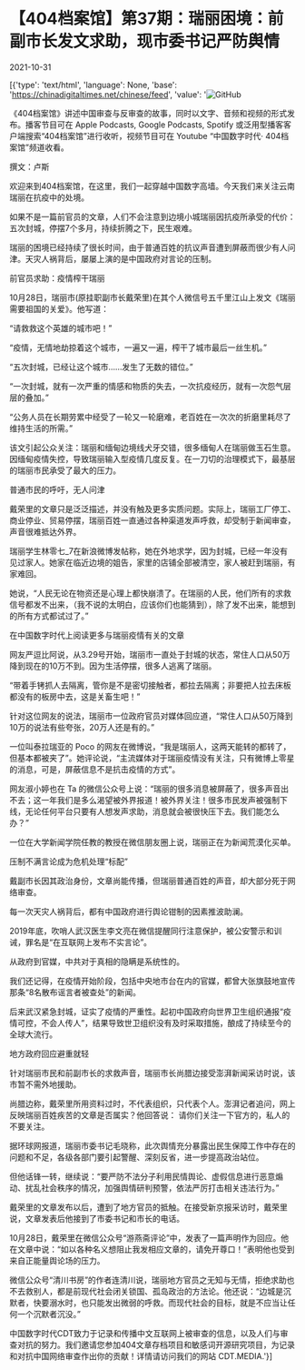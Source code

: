 # 【404档案馆】第37期：瑞丽困境：前副市长发文求助，现市委书记严防舆情

2021-10-31

[{'type': 'text/html', 'language': None, 'base': 'https://chinadigitaltimes.net/chinese/feed', 'value': '![GitHub](https://chinadigitaltimes.net/chinese/files/2021/10/37-3.jpg)

《404档案馆》讲述中国审查与反审查的故事，同时以文字、音频和视频的形式发布。播客节目可在 Apple Podcasts, Google Podcasts, Spotify 或泛用型播客客户端搜索“404档案馆”进行收听，视频节目可在 Youtube “中国数字时代· 404档案馆”频道收看。





撰文：卢斯

欢迎来到404档案馆，在这里，我们一起穿越中国数字高墙。今天我们来关注云南瑞丽在抗疫中的处境。

如果不是一篇前官员的文章，人们不会注意到边境小城瑞丽因抗疫所承受的代价：五次封城，停摆7个多月，持续折腾之下，民生艰难。

瑞丽的困境已经持续了很长时间，由于普通百姓的抗议声音遭到屏蔽而很少有人问津。天灾人祸背后，屡屡上演的是中国政府对言论的压制。

前官员求助：疫情榨干瑞丽

10月28日，瑞丽市(原挂职副市长戴荣里)在其个人微信号五千里江山上发文《瑞丽需要祖国的关爱》。他写道：

“请救救这个英雄的城市吧！”

“疫情，无情地劫掠着这个城市，一遍又一遍，榨干了城市最后一丝生机。”

“五次封城，已经让这个城市……发生了无数的错位。”

“一次封城，就有一次严重的情感和物质的失去，一次抗疫经历，就有一次怨气层层的叠加。”

“公务人员在长期劳累中经受了一轮又一轮磨难，老百姓在一次次的折磨里耗尽了维持生活的所需。”

该文引起公众关注：瑞丽和缅甸边境线犬牙交错，很多缅甸人在瑞丽做玉石生意。因缅甸疫情失控，导致瑞丽输入型疫情几度反复。在一刀切的治理模式下，最基层的瑞丽市民承受了最大的压力。

普通市民的呼吁，无人问津

戴荣里的文章只是泛泛描述，并没有触及更多实质问题。实际上，瑞丽工厂停工、商业停业、贸易停摆，瑞丽百姓一直通过各种渠道发声呼救，却受制于新闻审查，声音很难抵达外界。

瑞丽学生林零七_7在新浪微博发帖称，她在外地求学，因为封城，已经一年没有见过家人。她家在临近边境的姐告，家里的店铺全部被清空，家人被赶到瑞丽，有家难回。

她说，“人民无论在物资还是心理上都快崩溃了。在瑞丽的人民，他们所有的求救信号都发不出来，（我不说的太明白，应该你们也能猜到），除了发不出来，能想到的所有方式都试过了。”

在中国数字时代上阅读更多与瑞丽疫情有关的文章

网友严逗比阿说，从3.29号开始，瑞丽市一直处于封城的状态，常住人口从50万降到现在的10万不到。因为生活停摆，很多人逃离了瑞丽。

“带着手铐抓人去隔离，管你是不是密切接触者，都拉去隔离；非要把人拉去床板都没有的板房中去，这是关畜生吧！”

针对这位网友的说法，瑞丽市一位政府官员对媒体回应道，“常住人口从50万降到10万的说法有些夸张，20万人还是有的。”

一位叫泰拉瑞亚的 Poco 的网友在微博说，“我是瑞丽人，这两天能转的都转了，但基本都被夹了”。她评论说，“主流媒体对于瑞丽疫情没有关注，只有微博上零星的消息，可是，屏蔽信息不是抗击疫情的方式”。

网友淑小婷也在 Ta 的微信公众号上说：“瑞丽的很多消息被屏蔽了，很多声音出不去；这一年我们是多么渴望被外界报道！被外界关注！很多市民发声被强制下线，无论任何平台只要有人想发声求助，消息就会被很快压下去。我们能怎么办？”

一位在大学新闻学院任教的教授在微信朋友圈上说，瑞丽正在为新闻荒漠化买单。

压制不满言论成为危机处理“标配”

戴副市长因其政治身份，文章尚能传播，但瑞丽普通百姓的声音，却大部分死于网络审查。

每一次天灾人祸背后，都有中国政府进行舆论钳制的因素推波助澜。

2019年底，吹哨人武汉医生李文亮在微信提醒同行注意保护，被公安警示和训诫，罪名是“在互联网上发布不实言论”。

从政府到官媒，中共对于真相的隐瞒是系统性的。

我们还记得，在疫情开始阶段，包括中央地市台在内的官媒，都曾大张旗鼓地宣传那条“8名散布谣言者被查处”的新闻。

后来武汉紧急封城，证实了疫情的严重性。起初中国政府向世界卫生组织通报“疫情可控，不会人传人”，结果导致世卫组织没有及时采取措施，酿成了持续至今的全球大流行。

地方政府回应避重就轻

针对瑞丽市民和前副市长的求救声音，瑞丽市长尚腊边接受澎湃新闻采访时说，该市暂不需外地援助。

尚腊边称，戴荣里所用资料过时，不代表组织，只代表个人。澎湃记者追问，网上反映瑞丽百姓疾苦的文章是否属实？他回答说： 请你们关注一下官方的，私人的不要关注。

据环球网报道，瑞丽市委书记毛晓称，此次舆情充分暴露出民生保障工作中存在的问题和不足，各级各部门要引起警醒、深刻反省，进一步提高政治站位。

但他话锋一转，继续说：“要严防不法分子利用民情舆论、虚假信息进行恶意煽动、扰乱社会秩序的情况，加强舆情研判预警，依法严厉打击相关违法行为。”

戴荣里的文章发布以后，遭到了地方官员的抵触。在接受新京报采访时，戴荣里说，文章发表后他接到了市委书记和市长的电话。

10月28日，戴荣里在微信公众号“游燕斋评论”中，发表了一篇声明作为回应。他在文章中说：“如以各种名义想阻止我发相应文章的，请免开尊口！”表明他也受到来自正能量舆论场的压力。

微信公众号“清川书房”的作者连清川说，瑞丽地方官员之无知与无情，拒绝求助也不去救别人，都是前现代社会闭关锁国、孤岛政治的方法论。他还说：“边城是沉默者，快要溺水时，也只能发出微弱的呼救。而现代社会的目标，就是不应当让任何一个沉默者沉没。”

中国数字时代CDT致力于记录和传播中文互联网上被审查的信息，以及人们与审查对抗的努力。我们邀请您参加404文章存档项目和敏感词开源研究项目，为记录和对抗中国网络审查作出你的贡献！详情请访问我们的网站 CDT.MEDIA.'}]